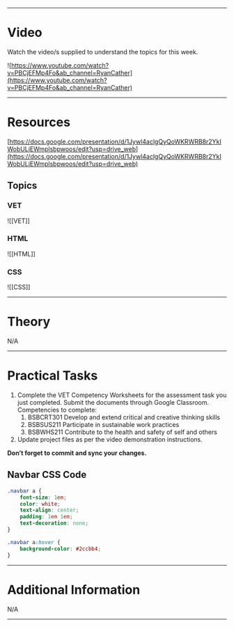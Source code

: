 
---

# Video

Watch the video/s supplied to understand the topics for this week.

![https://www.youtube.com/watch?v=PBCjEFMp4Fo&ab_channel=RyanCather](https://www.youtube.com/watch?v=PBCjEFMp4Fo&ab_channel=RyanCather)

---

# Resources

[https://docs.google.com/presentation/d/1Jywl4aclgQyQoWKRWRB8r2YkIWobULjEWmplsbpwoos/edit?usp=drive_web](https://docs.google.com/presentation/d/1Jywl4aclgQyQoWKRWRB8r2YkIWobULjEWmplsbpwoos/edit?usp=drive_web)

## Topics

### VET

![[VET]]
### HTML
![[HTML]]

### CSS

![[CSS]]

---

# Theory

N/A

---

# Practical Tasks

1. Complete the VET Competency Worksheets for the assessment task you just completed. Submit the documents through Google Classroom. Competencies to complete:
    1. BSBCRT301 Develop and extend critical and creative thinking skills
    2. BSBSUS211 Participate in sustainable work practices
    3. BSBWHS211 Contribute to the health and safety of self and others
2. Update project files as per the video demonstration instructions.

**Don’t forget to commit and sync your changes.**

## Navbar CSS Code

```css
.navbar a {
    font-size: 1em;
    color: white;
    text-align: center;
    padding: 1em 1em;
    text-decoration: none;
}

.navbar a:hover {
    background-color: #2ccbb4;
}
```

---

# Additional Information

N/A

---